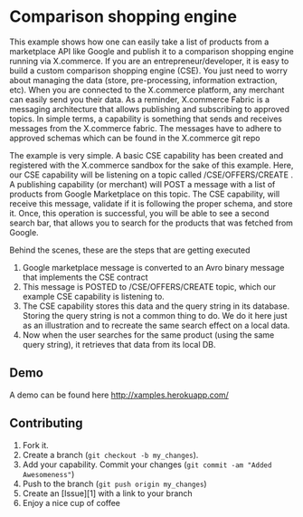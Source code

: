 
Comparison shopping engine
=============

This example shows how one can easily take a list of products from a marketplace API like Google and publish it to a comparison shopping engine running via X.commerce. If you are an entrepreneur/developer, it is easy to build a custom comparison shopping engine (CSE). You just need to worry about managing the data (store, pre-processing, information extraction, etc). When you are connected to the X.commerce platform, any merchant can easily send you their data. As a reminder, X.commerce Fabric is a messaging architecture that allows publishing and subscribing to approved topics. In simple terms, a capability is something that sends and receives messages from the X.commerce fabric. The messages have to adhere to approved schemas which can be found in the X.commerce git repo

The example is very simple. A basic CSE capability has been created and registered with the X.commerce sandbox for the sake of this example. Here, our CSE capability will be listening on a topic called /CSE/OFFERS/CREATE . A publishing capability (or merchant) will POST a message with a list of products from Google Marketplace on this topic. The CSE capability, will receive this message, validate if it is following the proper schema, and store it. Once, this operation is successful, you will be able to see a second search bar, that allows you to search for the products that was fetched from Google.

Behind the scenes, these are the steps that are getting executed

1. Google marketplace message is converted to an Avro binary message that implements the CSE contract
2. This message is POSTED to /CSE/OFFERS/CREATE topic, which our example CSE capability is listening to.
3. The CSE capability stores this data and the query string in its database. Storing the query string is not a common thing to do. We do it here just as an illustration and to recreate the same search effect on a local data.
4. Now when the user searches for the same product (using the same query string), it retrieves that data from its local DB.

Demo
-------
A demo can be found here http://xamples.herokuapp.com/


Contributing
------------

1. Fork it.
2. Create a branch (`git checkout -b my_changes`). 
3. Add your capability. Commit your changes (`git commit -am "Added Awesomeness"`)
4. Push to the branch (`git push origin my_changes`)
5. Create an [Issue][1] with a link to your branch
6. Enjoy a nice cup of coffee
